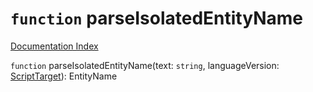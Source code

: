 # `function` parseIsolatedEntityName

[Documentation Index](../README.md)

`function` parseIsolatedEntityName(text: `string`, languageVersion: [ScriptTarget](../enum.ScriptTarget/README.md)): EntityName
